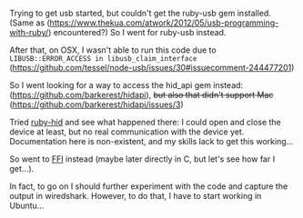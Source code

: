 Trying to get usb started, but couldn't get the ruby-usb gem installed. (Same as (https://www.thekua.com/atwork/2012/05/usb-programming-with-ruby/) encountered?)
So I went for ruby-usb instead.

After that, on OSX, I wasn't able to run this code due to `LIBUSB::ERROR_ACCESS in libusb_claim_interface` (https://github.com/tessel/node-usb/issues/30#issuecomment-244477201)

So I went looking for a way to access the hid_api gem instead:
(https://github.com/barkerest/hidapi), <strike>but also that didn't support Mac</strike>
 (https://github.com/barkerest/hidapi/issues/3)

Tried [ruby-hid](https://github.com/gareth/ruby_hid_api) and see what happened there:
I could open and close the device at least, but no real communication with the device yet.
Documentation here is non-existent, and my skills lack to get this working...  

So went to [FFI](https://spin.atomicobject.com/2014/01/31/ruby-prototyping-ffi/) instead (maybe later directly in C, but let's see how far I get...).

In fact, to go on I should further experiment with the code and capture the output in wiredshark. However, to do that, I have to start working in Ubuntu...
